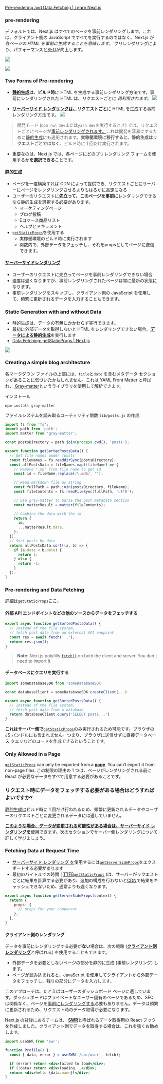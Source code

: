 [Pre-rendering and Data Fetching | Learn Next.js](https://nextjs.org/learn/basics/data-fetching)

### pre-rendering
デフォルトでは、Next.js はすべてのページを事前レンダリングします。これは、クライアント側の JavaScript ですべてを実行するのではなく、Next.js が _各ページの HTML を事前に生成することを意味します。_ プリレンダリングにより、パフォーマンスと[SEO](https://en.wikipedia.org/wiki/Search_engine_optimization)が向上します。

![](https://nextjs.org/static/images/learn/data-fetching/pre-rendering.png)
    
![](https://nextjs.org/static/images/learn/data-fetching/no-pre-rendering.png)


### Two Forms of Pre-rendering
- [**静的生成**](https://nextjs.org/docs/basic-features/pages#static-generation-recommended)は、**ビルド時**に HTML を生成する事前レンダリング方法です。事前にレンダリングされた HTML は、リクエストごとに _再利用されます。_ 
![](https://nextjs.org/static/images/learn/data-fetching/static-generation.png)

- [**サーバーサイド レンダリングは、**](https://nextjs.org/docs/basic-features/pages#server-side-rendering)**リクエストごと**に HTML を生成する事前レンダリング方法です。
![](https://nextjs.org/static/images/learn/data-fetching/server-side-rendering.png)

> 開発モード (`npm run dev`または`yarn dev`を実行するとき) では、リクエストごとにページが[事前レンダリングされます。](https://nextjs.org/docs/basic-features/pages#pre-rendering)これは開発を容易にするために[静的生成](https://nextjs.org/docs/basic-features/data-fetching/get-static-props#runs-on-every-request-in-development)にも適用されます。**実稼働環境に移行すると、静的生成はリクエストごとではなく**、ビルド時に 1 回だけ実行されます。

- 重要なのは、Next.js では、各ページにどのプリレンダリング フォームを使用するか**を選択できる**ことです。

####  [静的生成](https://nextjs.org/docs/basic-features/pages#static-generation-recommended)
- ページを一度構築すれば CDN によって提供でき、リクエストごとにサーバーにページをレンダリングさせるよりもはるかに高速になる
- ユーザーのリクエストに**先立って、このページを事前に**レンダリングできるなら静的生成を選択する必要があります。
	- マーケティングページ
	- ブログ投稿
	- Eコマース商品リスト
	- ヘルプとドキュメント
-  [`getStaticProps`](https://nextjs.org/docs/basic-features/data-fetching#getstaticprops-static-generation)を使用する
	- 実稼働環境のビルド時に実行されます
	- 関数内で、外部データをフェッチし、それをpropsとしてページに送信できます。
    
#### [**サーバーサイドレンダリング**](https://nextjs.org/docs/basic-features/pages#server-side-rendering)
- ユーザーのリクエストに先立ってページを事前レンダリングできない場合
- 速度は遅くなりますが、事前レンダリングされたページは常に最新の状態になります。
- 事前レンダリングをスキップし、クライアント側の JavaScript を使用して、頻繁に更新されるデータを入力することもできます。

### Static Generation with and without Data
- [静的生成](https://nextjs.org/docs/basic-features/pages#static-generation-recommended)は、データの有無にかかわらず実行できます。
- 最初に外部データを取得しないと HTML をレンダリングできない場合、[**データによる静的生成**](https://nextjs.org/docs/basic-features/pages#static-generation-with-data)を実行します
- [Data Fetching: getStaticProps | Next.js](https://nextjs.org/docs/pages/building-your-application/data-fetching/get-static-props)
    
![](https://nextjs.org/static/images/learn/data-fetching/static-generation-with-data.png)


### Creating a simple blog architecture
各マークダウン ファイルの上部には、`title`と`date` を含むメタデータ セクションがあることに気づいたかもしれません。これは YAML Front Matter と呼ばれ、[ Gray-matter](https://github.com/jonschlinkert/gray-matter)というライブラリを使用して解析できます。    
    
インストール
```shell
npm install gray-matter
```
    
ファイルシステムを読み取るユーティリティ関数 `lib/posts.js` の作成
```js
import fs from 'fs';
import path from 'path';
import matter from 'gray-matter';

const postsDirectory = path.join(process.cwd(), 'posts');

export function getSortedPostsData() {
  // Get file names under /posts
  const fileNames = fs.readdirSync(postsDirectory);
  const allPostsData = fileNames.map((fileName) => {
    // Remove ".md" from file name to get id
    const id = fileName.replace(/\.md$/, '');

    // Read markdown file as string
    const fullPath = path.join(postsDirectory, fileName);
    const fileContents = fs.readFileSync(fullPath, 'utf8');

    // Use gray-matter to parse the post metadata section
    const matterResult = matter(fileContents);

    // Combine the data with the id
    return {
      id,
      ...matterResult.data,
    };
  });
  // Sort posts by date
  return allPostsData.sort((a, b) => {
    if (a.date < b.date) {
      return 1;
    } else {
      return -1;
    }
  });
}
```

### Pre-rendering and Data Fetching
詳細は[`getStaticProps`](https://nextjs.org/docs/basic-features/data-fetching#getstaticprops-static-generation)ここ。

#### 外部 API エンドポイントなどの他のソースからデータをフェッチする
```js
export async function getSortedPostsData() {
  // Instead of the file system,
  // fetch post data from an external API endpoint
  const res = await fetch('..');
  return res.json();
}
```
> **Note**: Next.js polyfills [`fetch()`](https://nextjs.org/docs/basic-features/supported-browsers-features) on both the client and server. You don't need to import it.

#### データベースにクエリを実行する
```js
import someDatabaseSDK from 'someDatabaseSDK'

const databaseClient = someDatabaseSDK.createClient(...)

export async function getSortedPostsData() {
  // Instead of the file system,
  // fetch post data from a database
  return databaseClient.query('SELECT posts...')
}
```
**これはサーバー側で**[`getStaticProps`](https://nextjs.org/docs/basic-features/data-fetching#getstaticprops-static-generation)のみ実行されるため可能です。ブラウザの JS バンドルにも含まれません。つまり、ブラウザに送信せずに直接データベース クエリなどのコードを作成できるということです。

### Only Allowed in a Page

[`getStaticProps`](https://nextjs.org/docs/basic-features/data-fetching#getstaticprops-static-generation) can only be exported from a [**page**](https://nextjs.org/docs/basic-features/pages). You can’t export it from non-page files.
この制限の理由の 1 つは、ページがレンダリングされる前に React が必要なデータをすべて用意する必要があることです。


### リクエスト時にデータをフェッチする必要がある場合はどうすればよいですか?
[静的生成は](https://nextjs.org/docs/basic-features/pages#static-generation-recommended)ビルド時に 1 回だけ行われるため、頻繁に更新されるデータやユーザーのリクエストごとに変更されるデータには適していません。

[**このような場合、データが変更される可能性がある場合は、サーバーサイド レンダリングを**](https://nextjs.org/docs/basic-features/pages#server-side-rendering)使用できます。次のセクションでサーバー側レンダリングについて詳しく学びましょう。


### Fetching Data at Request Time
- [サーバーサイド レンダリング を](https://nextjs.org/docs/basic-features/pages#server-side-rendering)使用するには[`getServerSideProps`](https://nextjs.org/docs/basic-features/data-fetching#getserversideprops-server-side-rendering)をエクスポートする必要があります
- 最初のバイトまでの時間 ( [TTFB](https://web.dev/time-to-first-byte/)[`getStaticProps`](https://nextjs.org/docs/basic-features/data-fetching#getstaticprops-static-generation) )は、サーバーがリクエストごとに結果を計算する必要があり、追加の構成を行わないと[CDN](https://vercel.com/docs/edge-network/overview)で結果をキャッシュできないため、通常よりも遅くなります。

```jsx
export async function getServerSideProps(context) {
  return {
    props: {
      // props for your component
    },
  };
}
```

#### クライアント側のレンダリング
データを事前にレンダリングする必要が**ない**場合は、次の戦略 ([**クライアント側レンダリング**](https://nextjs.org/docs/basic-features/data-fetching#fetching-data-on-the-client-side)と呼ばれる) を使用することもできます。
- 外部データを必要としないページの部分を静的に生成 (事前レンダリング) します。
- ページが読み込まれると、JavaScript を使用してクライアントから外部データをフェッチし、残りの部分にデータを入力します。

このアプローチは、たとえばユーザーのダッシュボード ページに適しています。ダッシュボードはプライベートなユーザー固有のページであるため、SEO は関係なく、ページを[事前にレンダリングする](https://nextjs.org/docs/basic-features/pages#pre-rendering)必要もありません。データは頻繁に更新されるため、リクエスト時のデータ取得が必要になります。

Next.js の背後にあるチームは、 [**SWR**](https://swr.vercel.app/)と呼ばれるデータ取得用の React フックを作成しました。クライアント側でデータを取得する場合は、これを強くお勧めします。
```jsx
import useSWR from 'swr';

function Profile() {
  const { data, error } = useSWR('/api/user', fetch);

  if (error) return <div>failed to load</div>;
  if (!data) return <div>loading...</div>;
  return <div>hello {data.name}!</div>;
}
```
